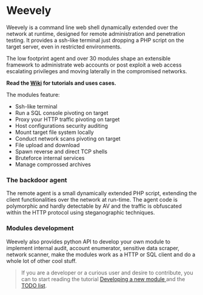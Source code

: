 Weevely
=======

Weevely is a command line web shell dynamically extended over the network at runtime, designed for remote administration and penetration testing. It provides a ssh-like terminal just dropping a PHP script on the target server, even in restricted environments.

The low footprint agent and over 30 modules shape an extensible framework to administrate web accounts or post exploit a web access escalating privileges and moving laterally in the compromised networks.

**Read the [Wiki](https://github.com/epinna/weevely3/wiki#getting-started) for tutorials and uses cases.**

The modules feature:

* Ssh-like terminal
* Run a SQL console pivoting on target
* Proxy your HTTP traffic pivoting on target
* Host configurations security auditing
* Mount target file system locally
* Conduct network scans pivoting on target
* File upload and download
* Spawn reverse and direct TCP shells
* Bruteforce internal services
* Manage comprossed archives

### The backdoor agent

The remote agent is a small dynamically extended PHP script, extending the client functionalities over the network at run-time. The agent code is polymorphic and hardly detectable by AV and the traffic is obfuscated within the HTTP protocol using steganographic techniques.

### Modules development

Weevely also provides python API to develop your own module to implement internal audit, account enumerator, sensitive data scraper, network scanner, make the modules work as a HTTP or SQL client and do a whole lot of other cool stuff.

> If you are a developer or a curious user and desire to contribute, you can to start reading the tutorial [Developing a new module ](https://github.com/epinna/weevely3/wiki/developing-a-new-module) and the [TODO list](https://github.com/epinna/weevely3/issues/1).
